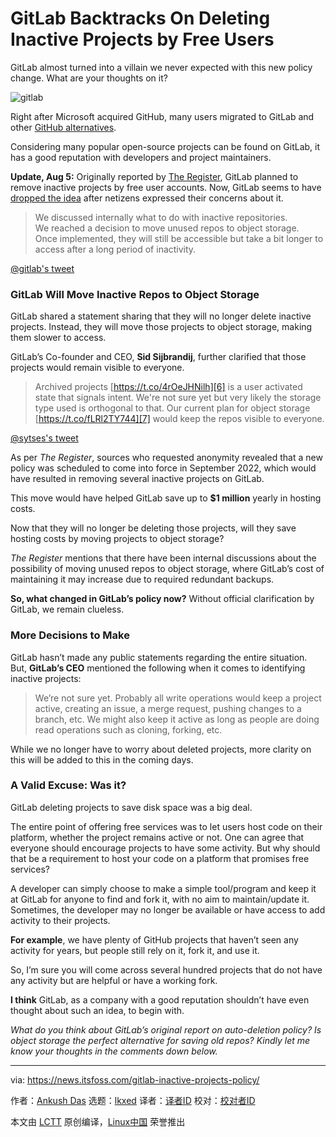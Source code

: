 [#]: subject: "GitLab Backtracks On Deleting Inactive Projects by Free Users"
[#]: via: "https://news.itsfoss.com/gitlab-inactive-projects-policy/"
[#]: author: "Ankush Das https://news.itsfoss.com/author/ankush/"
[#]: collector: "lkxed"
[#]: translator: " "
[#]: reviewer: " "
[#]: publisher: " "
[#]: url: " "

GitLab Backtracks On Deleting Inactive Projects by Free Users
======
GitLab almost turned into a villain we never expected with this new policy change. What are your thoughts on it?

![gitlab][1]

Right after Microsoft acquired GitHub, many users migrated to GitLab and other [GitHub alternatives][2].

Considering many popular open-source projects can be found on GitLab, it has a good reputation with developers and project maintainers.

**Update, Aug 5:** Originally reported by [The Register][3], GitLab planned to remove inactive projects by free user accounts. Now, GitLab seems to have [dropped the idea][4] after netizens expressed their concerns about it.

> We discussed internally what to do with inactive repositories. \
> We reached a decision to move unused repos to object storage. \
> Once implemented, they will still be accessible but take a bit longer to access after a long period of inactivity.

[@gitlab's tweet][5]

### GitLab Will Move Inactive Repos to Object Storage

GitLab shared a statement sharing that they will no longer delete inactive projects. Instead, they will move those projects to object storage, making them slower to access.

GitLab’s Co-founder and CEO, **Sid Sijbrandij**, further clarified that those projects would remain visible to everyone.

> Archived projects [https://t.co/4rOeJHNilh][6] is a user activated state that signals intent. We're not sure yet but very likely the storage type used is orthogonal to that. Our current plan for object storage [https://t.co/fLRl2TY744][7] would keep the repos visible to everyone.

[@sytses's tweet][8]

As per *The Register*, sources who requested anonymity revealed that a new policy was scheduled to come into force in September 2022, which would have resulted in removing several inactive projects on GitLab.

This move would have helped GitLab save up to **$1 million** yearly in hosting costs.

Now that they will no longer be deleting those projects, will they save hosting costs by moving projects to object storage?

*The Register* mentions that there have been internal discussions about the possibility of moving unused repos to object storage, where GitLab’s cost of maintaining it may increase due to required redundant backups.

**So, what changed in GitLab’s policy now?** Without official clarification by GitLab, we remain clueless.

### More Decisions to Make

GitLab hasn’t made any public statements regarding the entire situation. But, **GitLab’s CEO** mentioned the following when it comes to identifying inactive projects:

> We’re not sure yet. Probably all write operations would keep a project active, creating an issue, a merge request, pushing changes to a branch, etc. We might also keep it active as long as people are doing read operations such as cloning, forking, etc.

While we no longer have to worry about deleted projects, more clarity on this will be added to this in the coming days.

### A Valid Excuse: Was it?

GitLab deleting projects to save disk space was a big deal.

The entire point of offering free services was to let users host code on their platform, whether the project remains active or not. One can agree that everyone should encourage projects to have some activity. But why should that be a requirement to host your code on a platform that promises free services?

A developer can simply choose to make a simple tool/program and keep it at GitLab for anyone to find and fork it, with no aim to maintain/update it. Sometimes, the developer may no longer be available or have access to add activity to their projects.

**For example**, we have plenty of GitHub projects that haven’t seen any activity for years, but people still rely on it, fork it, and use it.

So, I’m sure you will come across several hundred projects that do not have any activity but are helpful or have a working fork.

**I think** GitLab, as a company with a good reputation shouldn’t have even thought about such an idea, to begin with.

*What do you think about GitLab’s original report on auto-deletion policy? Is object storage the perfect alternative for saving old repos? Kindly let me know your thoughts in the comments down below.*

--------------------------------------------------------------------------------

via: https://news.itsfoss.com/gitlab-inactive-projects-policy/

作者：[Ankush Das][a]
选题：[lkxed][b]
译者：[译者ID](https://github.com/译者ID)
校对：[校对者ID](https://github.com/校对者ID)

本文由 [LCTT](https://github.com/LCTT/TranslateProject) 原创编译，[Linux中国](https://linux.cn/) 荣誉推出

[a]: https://news.itsfoss.com/author/ankush/
[b]: https://github.com/lkxed
[1]: https://news.itsfoss.com/wp-content/uploads/2022/08/gitlab-backdrop-warning.jpg
[2]: https://itsfoss.com/github-alternatives/
[3]: https://www.theregister.com/2022/08/04/gitlab_data_retention_policy/
[4]: https://www.theregister.com/2022/08/05/gitlab_reverses_deletion_policy/
[5]: https://twitter.com/gitlab/status/1555325376687226883?ref_src=twsrc%5Etfw
[6]: https://docs.gitlab.com/ee/user/project/settings/
[7]: https://gitlab.com/groups/gitlab-org/-/epics/4959
[8]: https://twitter.com/sytses/status/1555344675761819648?ref_src=twsrc%5Etfw
